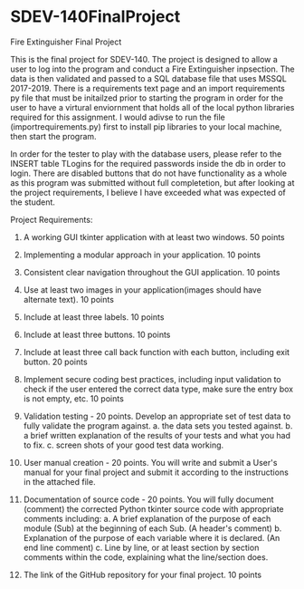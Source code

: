 # SDEV-140FinalProject
Fire Extinguisher Final Project

This is the final project for SDEV-140. The project is designed to allow a user to log into the program and conduct a Fire Extinguisher inpsection. The data is then validated and passed to a SQL database file that uses MSSQL 2017-2019. There is a requirements text page and an import requirements py file that must be initailzed prior to starting the program in order for the user to have a virtural enviornment that holds all of the local python libraries required for this assignment. I would adivse to run the file (importrequirements.py) first to install pip libraries to your local machine, then start the program. 

In order for the tester to play with the database users, please refer to the INSERT table TLogins for the required passwords inside the db in order to login. There are disabled buttons that do not have functionality as a whole as this program was submitted without full completetion, but after looking at the project requirements, I believe I have exceeded what was expected of the student. 

Project Requirements:

1. A working GUI tkinter application with at least two windows.   50 points
2. Implementing a modular approach in your application. 10 points
3. Consistent clear navigation throughout the GUI application.   10 points
4. Use at least two images in your application(images should have alternate text).  10 points
5. Include at least three labels. 10 points
6. Include at least three buttons. 10 points
7. Include at least three call back function with each button, including exit button. 20 points
8. Implement secure coding best practices, including input validation to check if the user entered the correct data type, make sure the entry box is not empty, etc.   10 points
9. Validation testing - 20 points.  Develop an appropriate set of test data to fully validate the program against.
  a. the data sets you tested against.
  b. a brief written explanation of the results of your tests and what you had to fix.
  c. screen shots of your good test data working.

10. User manual creation - 20 points.  You will write and submit a User's manual for your final project and submit it according to the instructions in the attached file.
11. Documentation of source code - 20 points.  You will fully document (comment) the corrected Python tkinter source code with appropriate comments including:
  a. A brief explanation of the purpose of each module (Sub) at the beginning of each Sub. (A header's comment)
  b. Explanation of the purpose of each variable where it is declared. (An end line comment)
  c. Line by line, or at least section by section comments within the code, explaining what the line/section does. 
12. The link of the GitHub repository for your final project. 10 points
